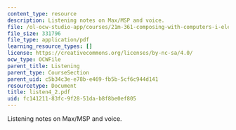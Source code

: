 ```yaml
---
content_type: resource
description: Listening notes on Max/MSP and voice.
file: /ol-ocw-studio-app/courses/21m-361-composing-with-computers-i-electronic-music-composition-spring-2008/fc14121183fc9f2851dab8f8be0ef805_listen4_2.pdf
file_size: 331796
file_type: application/pdf
learning_resource_types: []
license: https://creativecommons.org/licenses/by-nc-sa/4.0/
ocw_type: OCWFile
parent_title: Listening
parent_type: CourseSection
parent_uid: c5b34c3e-e78b-e469-fb5b-5cf6c944d141
resourcetype: Document
title: listen4_2.pdf
uid: fc141211-83fc-9f28-51da-b8f8be0ef805
---
```

Listening notes on Max/MSP and voice.